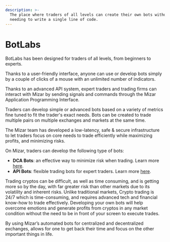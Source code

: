 ```yaml
---
description: >-
  The place where traders of all levels can create their own bots without
  needing to write a single line of code.
---
```


# BotLabs

BotLabs has been designed for traders of all levels, from beginners to experts.

Thanks to a user-friendly interface, anyone can use or develop bots simply by a couple of clicks of a mouse with an unlimited number of indicators.&#x20;

Thanks to an advanced API system, expert traders and trading firms can interact with Mizar by sending signals and commands through the Mizar Application Programming Interface.

Traders can  develop simple or advanced bots based on a variety of metrics fine tuned to fit the trader's exact needs. Bots can be created to trade multiple pairs on multiple exchanges and markets at the same time.&#x20;

The Mizar team has developed a low-latency, safe & secure infrastructure to let traders focus on core needs to trade efficiently while maximizing profits, and minimizing risks.&#x20;

On Mizar, traders can develop the following type of bots:

* **DCA Bots**: an effective way to minimize risk when trading. Learn more [here](../dca-bots/).
* **API Bots**: flexible trading bots for expert traders. Learn more [here](broken-reference).

Trading cryptos can be difficult, as well as time consuming, and is getting more so by the day, with far greater risk than other markets due to its volatility and inherent risks. Unlike traditional markets, Crypto trading is 24/7 which is time-consuming, and requires advanced tech and financial know-how to trade effectively. Developing your own bots will help overcome emotions and generate profits from cryptos in any market condition without the need to be in front of your screen to execute trades.&#x20;

By using Mizar’s automated bots for centralized and decentralized exchanges, allows for one to get back their time and focus on the other important things in life.

